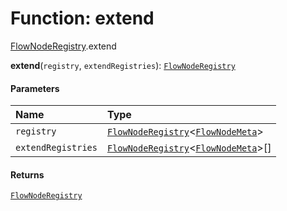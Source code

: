 # Function: extend

[FlowNodeRegistry](/en/auto-docs/editor/modules/FlowNodeRegistry.md).extend

**extend**(`registry`, `extendRegistries`): [`FlowNodeRegistry`](/en/auto-docs/editor/interfaces/FlowNodeRegistry-1.md)

#### Parameters

| Name | Type |
| :------ | :------ |
| `registry` | [`FlowNodeRegistry`](/en/auto-docs/editor/interfaces/FlowNodeRegistry-1.md)<[`FlowNodeMeta`](/en/auto-docs/editor/interfaces/FlowNodeMeta.md)> |
| `extendRegistries` | [`FlowNodeRegistry`](/en/auto-docs/editor/interfaces/FlowNodeRegistry-1.md)<[`FlowNodeMeta`](/en/auto-docs/editor/interfaces/FlowNodeMeta.md)>\[] |

#### Returns

[`FlowNodeRegistry`](/en/auto-docs/editor/interfaces/FlowNodeRegistry-1.md)
